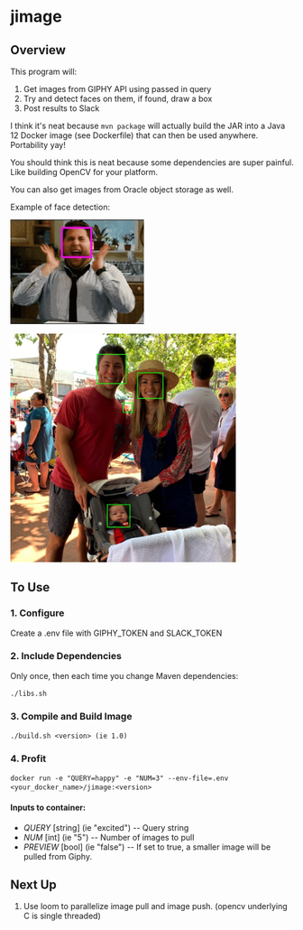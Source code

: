 # jimage

## Overview

This program will: 

1. Get images from GIPHY API using passed in query
2. Try and detect faces on them, if found, draw a box
3. Post results to Slack

I think it's neat because `mvn package` will actually build the JAR into a
Java 12 Docker image (see Dockerfile) that can then be used anywhere. Portability yay!

You should think this is neat because some dependencies are super painful.
Like building OpenCV for your platform. 

You can also get images from Oracle object storage as well.

Example of face detection: 

<img src="https://raw.githubusercontent.com/carimura/jimage/master/result.gif" /> <br />

<img src="https://raw.githubusercontent.com/carimura/jimage/master/result.jpg" width=400/> <br />

## To Use

### 1. Configure 
Create a .env file with GIPHY_TOKEN and SLACK_TOKEN

### 2. Include Dependencies

Only once, then each time you change Maven dependencies: 
```
./libs.sh
```

### 3. Compile and Build Image

```
./build.sh <version> (ie 1.0)
```

### 4. Profit
```
docker run -e "QUERY=happy" -e "NUM=3" --env-file=.env <your_docker_name>/jimage:<version>
```


#### Inputs to container: 

* *QUERY* [string] (ie "excited") -- Query string
* *NUM* [int] (ie "5") -- Number of images to pull
* *PREVIEW* [bool] (ie "false") -- If set to true, a 
smaller image will be pulled from Giphy.

 

## Next Up

1. Use loom to parallelize image pull and image push. (opencv underlying C is
   single threaded)
